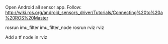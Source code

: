 Open Android all sensor app.
Follow:
http://wiki.ros.org/android_sensors_driver/Tutorials/Connecting%20to%20a%20ROS%20Master

rosrun imu_filter imu_filter_node
rosrun rviz rviz

Add a tf node in rviz
